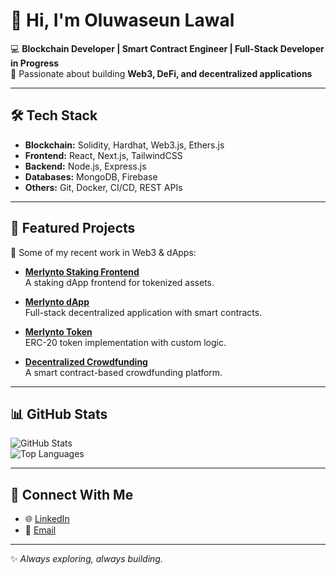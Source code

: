 # 👋 Hi, I'm Oluwaseun Lawal

💻 **Blockchain Developer | Smart Contract Engineer | Full-Stack Developer in Progress**  
🚀 Passionate about building **Web3, DeFi, and decentralized applications**  

---

## 🛠️ Tech Stack
- **Blockchain:** Solidity, Hardhat, Web3.js, Ethers.js  
- **Frontend:** React, Next.js, TailwindCSS  
- **Backend:** Node.js, Express.js  
- **Databases:** MongoDB, Firebase  
- **Others:** Git, Docker, CI/CD, REST APIs  

---

## 📌 Featured Projects
🌟 Some of my recent work in Web3 & dApps:

- [**Merlynto Staking Frontend**](https://github.com/oluwaseunlawal552/merlynto-staking-frontend)  
  A staking dApp frontend for tokenized assets.  

- [**Merlynto dApp**](https://github.com/oluwaseunlawal552/Merlynto-dapp)  
  Full-stack decentralized application with smart contracts.  

- [**Merlynto Token**](https://github.com/oluwaseunlawal552/Merlynto-Token)  
  ERC-20 token implementation with custom logic.  

- [**Decentralized Crowdfunding**](https://github.com/oluwaseunlawal552/Decentralized-crowdfunding)  
  A smart contract-based crowdfunding platform.  

---

## 📊 GitHub Stats
![GitHub Stats](https://github-readme-stats.vercel.app/api?username=oluwaseunlawal552&show_icons=true&theme=radical)  
![Top Languages](https://github-readme-stats.vercel.app/api/top-langs/?username=oluwaseunlawal552&layout=compact&theme=radical)

---

## 🤝 Connect With Me
- 🌐 [LinkedIn](https://www.linkedin.com/in/oluwaseunlawal552)
- 📧 [Email](oluwaseunlawal552@gmail.com)  

---
✨ *Always exploring, always building.*
